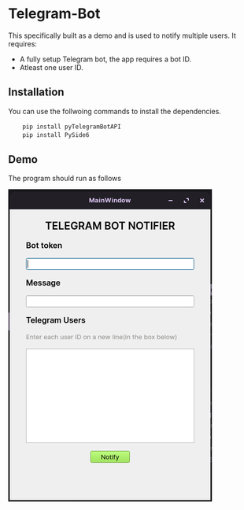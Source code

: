 # Telegram-Bot
This specifically built as a demo and is used to notify multiple users.
It requires:
- A fully setup Telegram bot, the app requires a bot ID.
- Atleast one user ID.
## Installation

You can use the follwoing commands to install the dependencies.

```bash
    pip install pyTelegramBotAPI
    pip install PySide6
```
    
## Demo

The program should run as follows

![alt text](https://github.com/KodinGuy08/TelegramBot/blob/main/demo.png)
